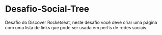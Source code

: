 # Desafio-Social-Tree
Desafio do Discover Rocketseat, neste desafio você deve criar uma página com uma lista de links que pode ser usada em perfis de redes sociais. 
